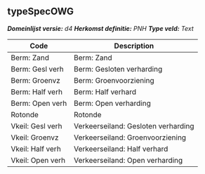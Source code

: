 ## typeSpecOWG

*__Domeinlijst versie:__ d4*
*__Herkomst definitie:__ PNH*
*__Type veld:__ Text*

|__Code__ |__Description__	|
|	---	|	---	|
| Berm: Zand | Berm: Zand |
| Berm: Gesl verh | Berm: Gesloten verharding |
| Berm: Groenvz | Berm: Groenvoorziening |
| Berm: Half verh | Berm: Half verhard |
| Berm: Open verh | Berm: Open verharding |
| Rotonde | Rotonde |
| Vkeil: Gesl verh | Verkeerseiland: Gesloten verharding |
| Vkeil: Groenvz | Verkeerseiland: Groenvoorziening |
| Vkeil: Half verh | Verkeerseiland: Half verhard |
| Vkeil: Open verh | Verkeerseiland: Open verharding |